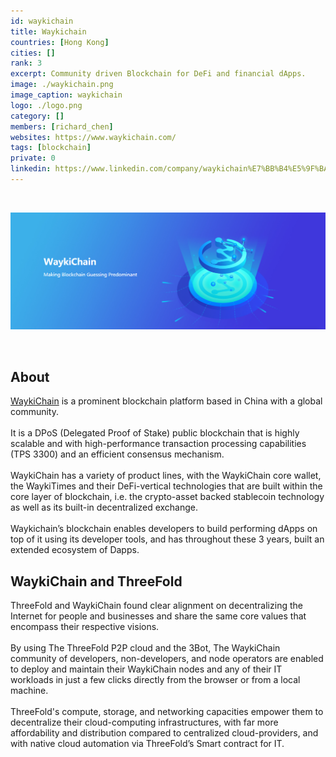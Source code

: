 ```yaml
---
id: waykichain
title: Waykichain
countries: [Hong Kong]
cities: []
rank: 3
excerpt: Community driven Blockchain for DeFi and financial dApps.
image: ./waykichain.png
image_caption: waykichain
logo: ./logo.png
category: []
members: [richard_chen]
websites: https://www.waykichain.com/
tags: [blockchain]
private: 0
linkedin: https://www.linkedin.com/company/waykichain%E7%BB%B4%E5%9F%BA%E9%93%BE/
---
```


<br/>

![waykichain](./waykichain2.png)

<br/>

## About 

[WaykiChain](https://www.waykichain.com/) is a prominent blockchain platform based in China with a global community.
<br/>
<br/>
It is a DPoS (Delegated Proof of Stake) public blockchain that is highly scalable and with high-performance transaction processing capabilities (TPS 3300) and an efficient consensus mechanism.
<br/>
<br/>
WaykiChain has a variety of product lines, with the WaykiChain core wallet, the WaykiTimes and their DeFi-vertical technologies that are built within the core layer of blockchain, i.e. the crypto-asset backed stablecoin technology as well as its built-in decentralized exchange.
<br/>
<br/>
Waykichain’s blockchain enables developers to build performing dApps on top of it using its developer tools, and has throughout these 3 years, built an extended ecosystem of Dapps.

## WaykiChain and ThreeFold

ThreeFold and WaykiChain found clear alignment on decentralizing the Internet for people and businesses and share the same core values that encompass their respective visions.
<br/>
<br/>
By using The ThreeFold P2P cloud and the 3Bot, The WaykiChain community of developers, non-developers, and node operators are enabled to deploy and maintain their WaykiChain nodes and any of their IT workloads in just a few clicks directly from the browser or from a local machine.
<br/>
<br/>
ThreeFold's compute, storage, and networking capacities empower them to decentralize their cloud-computing infrastructures, with far more affordability and distribution compared to centralized cloud-providers, and with native cloud automation via ThreeFold’s Smart contract for IT.

<!-- ## TFGrid Solution

### Roadmap -->


